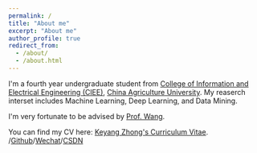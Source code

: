 ```yaml
---
permalink: /
title: "About me"
excerpt: "About me"
author_profile: true
redirect_from: 
  - /about/
  - /about.html
---
```

I'm a fourth year undergraduate student from [College of Information and Electrical Engineering (CIEE)](http://ciee.cau.edu.cn/), [China Agriculture University](https://www.cau.edu.cn/). My reaserch interset includes Machine Learning, Deep Learning, and Data Mining.

I'm very fortunate to be advised by [Prof. Wang](https://scholar.google.com/citations?hl=zh-CN&user=v5LL09IAAAAJ).

You can find my CV here: [Keyang Zhong's Curriculum Vitae](../assets/Curriculum_Vitae.pdf).
/[Github](https://github.com/Zhongkeyang)/[Wechat](../images/wechat.jpg)/[CSDN](https://blog.csdn.net/weixin_51871037?type=blog)
